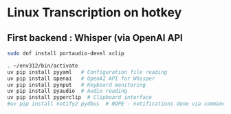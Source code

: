 # Linux Transcription on hotkey
##  First backend : Whisper (via OpenAI API

```bash
sudo dnf install portaudio-devel xclip
```

```bash
. ~/env312/bin/activate
uv pip install pyyaml   # Configuration file reading
uv pip install openai   # OpenAI API for Whisper
uv pip install pynput   # Keyboard monitoring
uv pip install pyaudio  # Audio reading
uv pip install pyperclip  # Clipboard interface
#uv pip install notify2 pydbus  # NOPE - notifications done via command line subprocess
```




